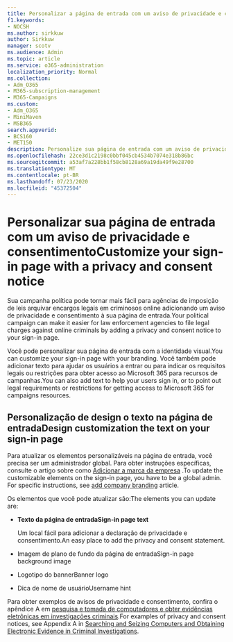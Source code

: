 ```yaml
---
title: Personalizar a página de entrada com um aviso de privacidade e consentimento
f1.keywords:
- NOCSH
ms.author: sirkkuw
author: Sirkkuw
manager: scotv
ms.audience: Admin
ms.topic: article
ms.service: o365-administration
localization_priority: Normal
ms.collection:
- Adm_O365
- M365-subscription-management
- M365-Campaigns
ms.custom:
- Adm_O365
- MiniMaven
- MSB365
search.appverid:
- BCS160
- MET150
description: Personalize sua página de entrada com um aviso de privacidade e consentimento para o Microsoft 365 para campanhas.
ms.openlocfilehash: 22ce3d1c2198c0bbf045cb4534b7074e318b86bc
ms.sourcegitcommit: a53af7a228bb1f58cb8128a69a19da49f9e28700
ms.translationtype: MT
ms.contentlocale: pt-BR
ms.lasthandoff: 07/23/2020
ms.locfileid: "45372504"
---
```

# <a name="customize-your-sign-in-page-with-a-privacy-and-consent-notice"></a><span data-ttu-id="758d9-103">Personalizar sua página de entrada com um aviso de privacidade e consentimento</span><span class="sxs-lookup"><span data-stu-id="758d9-103">Customize your sign-in page with a privacy and consent notice</span></span>

<span data-ttu-id="758d9-104">Sua campanha política pode tornar mais fácil para agências de imposição de leis arquivar encargos legais em criminosos online adicionando um aviso de privacidade e consentimento à sua página de entrada.</span><span class="sxs-lookup"><span data-stu-id="758d9-104">Your political campaign can make it easier for law enforcement agencies to file legal charges against online criminals by adding a privacy and consent notice to your sign-in page.</span></span>

<span data-ttu-id="758d9-105">Você pode personalizar sua página de entrada com a identidade visual.</span><span class="sxs-lookup"><span data-stu-id="758d9-105">You can customize your sign-in page with your branding.</span></span> <span data-ttu-id="758d9-106">Você também pode adicionar texto para ajudar os usuários a entrar ou para indicar os requisitos legais ou restrições para obter acesso ao Microsoft 365 para recursos de campanhas.</span><span class="sxs-lookup"><span data-stu-id="758d9-106">You can also add text to help your users sign in, or to point out legal requirements or restrictions for getting access to Microsoft 365 for campaigns resources.</span></span>

## <a name="design-customization-the-text-on-your-sign-in-page"></a><span data-ttu-id="758d9-107">Personalização de design o texto na página de entrada</span><span class="sxs-lookup"><span data-stu-id="758d9-107">Design customization the text on your sign-in page</span></span>

<span data-ttu-id="758d9-108">Para atualizar os elementos personalizáveis na página de entrada, você precisa ser um administrador global. Para obter instruções específicas, consulte o artigo sobre como [Adicionar a marca da empresa](https://docs.microsoft.com/azure/active-directory/fundamentals/customize-branding) .</span><span class="sxs-lookup"><span data-stu-id="758d9-108">To update the customizable elements on the sign-in page, you have to be a global admin. For specific instructions, see [add company branding](https://docs.microsoft.com/azure/active-directory/fundamentals/customize-branding) article.</span></span>

<span data-ttu-id="758d9-109">Os elementos que você pode atualizar são:</span><span class="sxs-lookup"><span data-stu-id="758d9-109">The elements you can update are:</span></span>

- <span data-ttu-id="758d9-110">**Texto da página de entrada**</span><span class="sxs-lookup"><span data-stu-id="758d9-110">**Sign-in page text**</span></span>

     <span data-ttu-id="758d9-111">Um local fácil para adicionar a declaração de privacidade e consentimento.</span><span class="sxs-lookup"><span data-stu-id="758d9-111">An easy place to add the privacy and consent statement.</span></span>
- <span data-ttu-id="758d9-112">Imagem de plano de fundo da página de entrada</span><span class="sxs-lookup"><span data-stu-id="758d9-112">Sign-in page background image</span></span>
- <span data-ttu-id="758d9-113">Logotipo do banner</span><span class="sxs-lookup"><span data-stu-id="758d9-113">Banner logo</span></span>
- <span data-ttu-id="758d9-114">Dica de nome de usuário</span><span class="sxs-lookup"><span data-stu-id="758d9-114">Username hint</span></span>

<span data-ttu-id="758d9-115">Para obter exemplos de avisos de privacidade e consentimento, confira o apêndice A em [pesquisa e tomada de computadores e obter evidências eletrônicas em investigações criminais](https://www.justice.gov/sites/default/files/criminal-ccips/legacy/2015/01/14/ssmanual2009.pdf).</span><span class="sxs-lookup"><span data-stu-id="758d9-115">For examples of privacy and consent notices, see Appendix A in [Searching and Seizing Computers and Obtaining Electronic Evidence in Criminal Investigations](https://www.justice.gov/sites/default/files/criminal-ccips/legacy/2015/01/14/ssmanual2009.pdf).</span></span>
